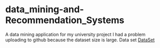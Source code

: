 # data_mining-and-Recommendation_Systems
A data mining application for my university project
I had a problem uploading to github because the dataset size is large. Data set [DataSet](https://www.kaggle.com/CooperUnion/anime-recommendations-database)
